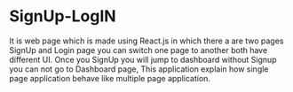 # SignUp-LogIN
It is web page which is made using React.js in which there a are two pages SignUp and Login page you can switch one page to another both have different UI. Once you SignUp you will jump to dashboard without Signup you can not go to Dashboard page, This application explain how single page application behave like multiple page application.  
